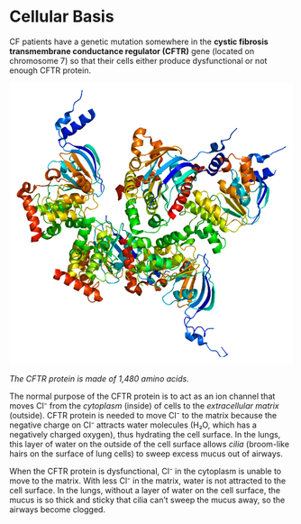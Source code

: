 # Cellular Basis

CF patients have a genetic mutation somewhere in the **cystic fibrosis transmembrane conductance regulator (CFTR)** gene (located on chromosome 7) so that their cells either produce dysfunctional or not enough CFTR protein. 

![Structure of the CFTR protien](img/protien.png)

_The CFTR protein is made of 1,480 amino acids._

The normal purpose of the CFTR protein is to act as an ion channel that moves Cl⁻ from the _cytoplasm_ (inside) of cells to the _extracellular matrix_ (outside). CFTR protein is needed to move Cl⁻ to the matrix because the negative charge on Cl⁻ attracts water molecules (H₂O, which has a negatively charged oxygen), thus hydrating the cell surface. In the lungs, this layer of water on the outside of the cell surface allows _cilia_ (broom-like hairs on the surface of lung cells) to sweep excess mucus out of airways. 

When the CFTR protein is dysfunctional, Cl⁻ in the cytoplasm is unable to move to the matrix. With less Cl⁻ in the matrix, water is not attracted to the cell surface. In the lungs, without a layer of water on the cell surface, the mucus is so thick and sticky that cilia can’t sweep the mucus away, so the airways become clogged. 
